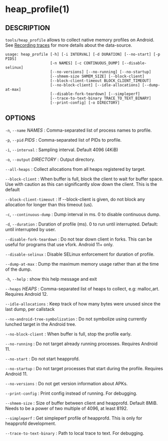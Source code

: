 # heap_profile(1)

## DESCRIPTION

`tools/heap_profile` allows to collect native memory profiles on Android.
See [Recording traces](/docs/data-sources/native-heap-profiler.md) for more
details about the data-source.

```
usage: heap_profile [-h] [-i INTERVAL] [-d DURATION] [--no-start] [-p PIDS]
                    [-n NAMES] [-c CONTINUOUS_DUMP] [--disable-selinux]
                    [--no-versions] [--no-running] [--no-startup]
                    [--shmem-size SHMEM_SIZE] [--block-client]
                    [--block-client-timeout BLOCK_CLIENT_TIMEOUT]
                    [--no-block-client] [--idle-allocations] [--dump-at-max]
                    [--disable-fork-teardown] [--simpleperf]
                    [--trace-to-text-binary TRACE_TO_TEXT_BINARY]
                    [--print-config] [-o DIRECTORY]
```

## OPTIONS
`-n`, `--name` _NAMES_
:    Comma-separated list of process names to profile.

`-p`, `--pid` _PIDS_
:    Comma-separated list of PIDs to profile.

`-i`, `--interval`
:    Sampling interval. Default 4096 (4KiB)

`-o`, `--output` _DIRECTORY_
:    Output directory.

`--all-heaps`
:    Collect allocations from all heaps registered by target.

`--block-client`
:    When buffer is full, block the client to wait for buffer space. Use with caution as this can significantly slow down the client. This is the default

`--block-client-timeout`
:    If --block-client is given, do not block any allocation for longer than this timeout (us).

`-c`, `--continuous-dump`
:    Dump interval in ms. 0 to disable continuous dump.

`-d`, `--duration`
:    Duration of profile (ms). 0 to run until interrupted. Default: until interrupted by user.

`--disable-fork-teardown`
:    Do not tear down client in forks. This can be useful for programs that use vfork. Android 11+ only.

`--disable-selinux`
:    Disable SELinux enforcement for duration of profile.

`--dump-at-max`
:    Dump the maximum memory usage rather than at the time of the dump.

`-h`, `--help`
:    show this help message and exit

`--heaps` _HEAPS_
:    Comma-separated list of heaps to collect, e.g: malloc,art. Requires Android 12.

`--idle-allocations`
:    Keep track of how many bytes were unused since the last dump, per callstack

`--no-android-tree-symbolization`
:    Do not symbolize using currently lunched target in the Android tree.

`--no-block-client`
:    When buffer is full, stop the profile early.

`--no-running`
:    Do not target already running processes. Requires Android 11.

`--no-start`
:    Do not start heapprofd.

`--no-startup`
:    Do not target processes that start during the profile. Requires Android 11.

`--no-versions`
:    Do not get version information about APKs.

`--print-config`
:    Print config instead of running. For debugging.

`--shmem-size`
:    Size of buffer between client and heapprofd. Default 8MiB. Needs to be a power of two multiple of 4096, at least 8192.

`--simpleperf`
:    Get simpleperf profile of heapprofd. This is only for heapprofd development.

`--trace-to-text-binary`
:    Path to local trace to text. For debugging.
